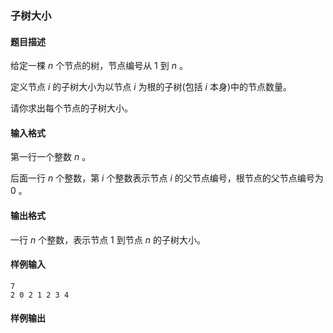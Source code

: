 ### 子树大小

#### 题目描述

给定一棵 $n$ 个节点的树，节点编号从 $1$ 到 $n$ 。

定义节点 $i$ 的子树大小为以节点 $i$ 为根的子树(包括 $i$ 本身)中的节点数量。

请你求出每个节点的子树大小。

#### 输入格式

第一行一个整数 $n$ 。

后面一行 $n$ 个整数，第 $i$ 个整数表示节点 $i$ 的父节点编号，根节点的父节点编号为 $0$ 。

#### 输出格式

一行 $n$ 个整数，表示节点 $1$ 到节点 $n$ 的子树大小。

#### 样例输入

```
7
2 0 2 1 2 3 4
```

#### 样例输出

```
```

